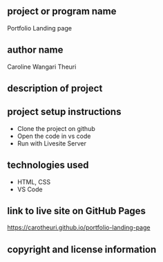 ## project or program name
Portfolio Landing page

## author name
Caroline Wangari Theuri
## description of project
## project setup instructions
* Clone the project on github
* Open the code in vs code
* Run with Livesite Server
## technologies used
- HTML, CSS
- VS Code
## link to live site on GitHub Pages
https://carotheuri.github.io/portfolio-landing-page

## copyright and license information